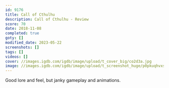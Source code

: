 ```yaml
---
id: 9176
title: Call of Cthulhu
description: Call of Cthulhu - Review
score: 70
date: 2018-11-08
completed: true
goty: []
modified_date: 2023-05-22
screenshots: []
tags: []
videos: []
cover: //images.igdb.com/igdb/image/upload/t_cover_big/co2d3a.jpg
image: //images.igdb.com/igdb/image/upload/t_screenshot_huge/p0pkuqhvxsbqocex5pwi.jpg
---
```

Good lore and feel, but janky gameplay and animations.